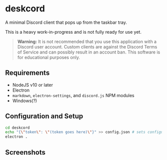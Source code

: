 # deskcord

A minimal Discord client that pops up from the taskbar tray.

This is a heavy work-in-progress and is not fully ready for use yet.

> **Warning:** It is not recommended that you use this application with a Discord user account. Custom clients are against the Discord Terms of Service and can possibly result in an account ban. This software is for educational purposes only.

## Requirements

 - NodeJS v10 or later
 - Electron
 - `markdown`, `electron-settings`, and `discord.js` NPM modules
 - Windows(?)

## Configuration and Setup

```sh
cd deskcord
echo "{\"token\": \"(token goes here)\"}" >> config.json # sets configuration options
electron .
```

## Screenshots
